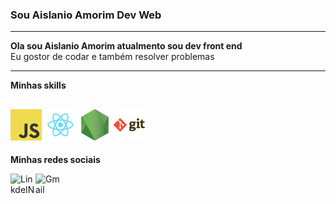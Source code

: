 ### Sou Aislanio Amorim Dev Web 

---- 
**Ola sou Aislanio Amorim atualmento sou dev front end**<br>
Eu gostor de codar e também resolver problemas

----

**Minhas skills**  

<code><img height="50" src="https://raw.githubusercontent.com/github/explore/80688e429a7d4ef2fca1e82350fe8e3517d3494d/topics/javascript/javascript.png"></code>
<code><img height="50" src="https://raw.githubusercontent.com/github/explore/80688e429a7d4ef2fca1e82350fe8e3517d3494d/topics/react/react.png"></code>
<code><img height="50" src="https://raw.githubusercontent.com/github/explore/80688e429a7d4ef2fca1e82350fe8e3517d3494d/topics/nodejs/nodejs.png"></code>
<code><img height="50" src="https://raw.githubusercontent.com/github/explore/80688e429a7d4ef2fca1e82350fe8e3517d3494d/topics/git/git.png"></code>
----
**Minhas redes sociais**

<a target="_blank" href="https://www.linkedin.com/in/aisl%C3%A2nio-amorim-4009521b8/">
  <img align="left" alt="LinkdeIN" width="40px" src="https://cdn.jsdelivr.net/npm/simple-icons@v3/icons/linkedin.svg" />
</a>

<a target="_blank" href="mailto:aislanioamorim@gmail.com">
  <img align="left" alt="Gmail" width="40px" src="https://cdn.jsdelivr.net/npm/simple-icons@v3/icons/gmail.svg" />
</a>
</br>
